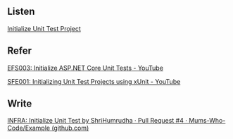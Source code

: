 ## Listen
[Initialize Unit Test Project](https://youtu.be/a5s6QThK7l4)

## Refer
[EFS003: Initialize ASP.NET Core Unit Tests - YouTube](https://www.youtube.com/watch?v=jWIPkpl6Yr0&list=PLan3SCnsISTQNkgtVMqJu896TghXjGYzt&index=4)

[SFE001: Initializing Unit Test Projects using xUnit - YouTube](https://www.youtube.com/watch?v=9i4dTI_5bM0&list=PLan3SCnsISTQ63o4HFkIw0YcEcOlwqt53&index=2)

## Write
[INFRA: Initialize Unit Test by ShriHumrudha · Pull Request #4 · Mums-Who-Code/Example (github.com)](https://github.com/Mums-Who-Code/Example/pull/4)
